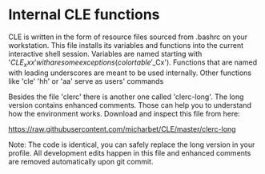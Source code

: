 # Internal CLE functions

CLE is written in the form of resource files sourced from .bashrc on your
workstation. This file installs its variables and functions into the current
interactive shell session. Variables are named starting with '$CLE_xxx' with
are some exceptions (color table '$_Cx'). Functions that are named with leading
underscores are meant to be used internally. Other functions like 'cle'
'hh' or 'aa' serve as users' commands

Besides the file 'clerc' there is another one called 'clerc-long'. The long version
contains enhanced comments. Those can help you to understand how the
environment works. Download and inspect this file from here:

  https://raw.githubusercontent.com/micharbet/CLE/master/clerc-long

Note: The code is identical, you can safely replace the long version in your
profile. All development edits happen in this file and enhanced comments
are removed automatically upon git commit.

